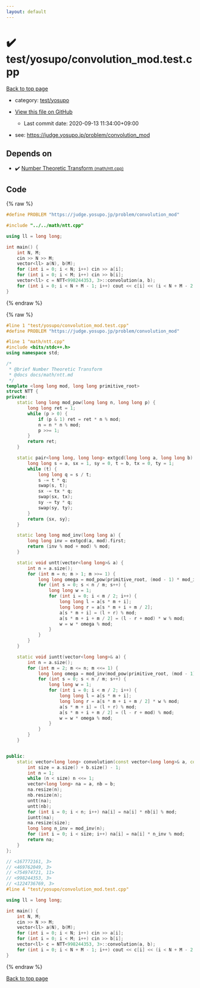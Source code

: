```yaml
---
layout: default
---
```


<!-- mathjax config similar to math.stackexchange -->
<script type="text/javascript" async
  src="https://cdnjs.cloudflare.com/ajax/libs/mathjax/2.7.5/MathJax.js?config=TeX-MML-AM_CHTML">
</script>
<script type="text/x-mathjax-config">
  MathJax.Hub.Config({
    TeX: { equationNumbers: { autoNumber: "AMS" }},
    tex2jax: {
      inlineMath: [ ['$','$'] ],
      processEscapes: true
    },
    "HTML-CSS": { matchFontHeight: false },
    displayAlign: "left",
    displayIndent: "2em"
  });
</script>

<script type="text/javascript" src="https://cdnjs.cloudflare.com/ajax/libs/jquery/3.4.1/jquery.min.js"></script>
<script src="https://cdn.jsdelivr.net/npm/jquery-balloon-js@1.1.2/jquery.balloon.min.js" integrity="sha256-ZEYs9VrgAeNuPvs15E39OsyOJaIkXEEt10fzxJ20+2I=" crossorigin="anonymous"></script>
<script type="text/javascript" src="../../../assets/js/copy-button.js"></script>
<link rel="stylesheet" href="../../../assets/css/copy-button.css" />


# :heavy_check_mark: test/yosupo/convolution_mod.test.cpp

<a href="../../../index.html">Back to top page</a>

* category: <a href="../../../index.html#0b58406058f6619a0f31a172defc0230">test/yosupo</a>
* <a href="{{ site.github.repository_url }}/blob/master/test/yosupo/convolution_mod.test.cpp">View this file on GitHub</a>
    - Last commit date: 2020-09-13 11:34:00+09:00


* see: <a href="https://judge.yosupo.jp/problem/convolution_mod">https://judge.yosupo.jp/problem/convolution_mod</a>


## Depends on

* :heavy_check_mark: <a href="../../../library/math/ntt.cpp.html">Number Theoretic Transform <small>(math/ntt.cpp)</small></a>


## Code

<a id="unbundled"></a>
{% raw %}
```cpp
#define PROBLEM "https://judge.yosupo.jp/problem/convolution_mod"

#include "../../math/ntt.cpp"

using ll = long long;

int main() {
    int N, M;
    cin >> N >> M;
    vector<ll> a(N), b(M);
    for (int i = 0; i < N; i++) cin >> a[i];
    for (int i = 0; i < M; i++) cin >> b[i];
    vector<ll> c = NTT<998244353, 3>::convolution(a, b);
    for (int i = 0; i < N + M - 1; i++) cout << c[i] << (i < N + M - 2 ? " " : "\n");
}

```
{% endraw %}

<a id="bundled"></a>
{% raw %}
```cpp
#line 1 "test/yosupo/convolution_mod.test.cpp"
#define PROBLEM "https://judge.yosupo.jp/problem/convolution_mod"

#line 1 "math/ntt.cpp"
#include <bits/stdc++.h>
using namespace std;

/*
 * @brief Number Theoretic Transform
 * @docs docs/math/ntt.md
 */
template <long long mod, long long primitive_root>
struct NTT {
private:
    static long long mod_pow(long long n, long long p) {
        long long ret = 1;
        while (p > 0) {
            if (p & 1) ret = ret * n % mod;
            n = n * n % mod;
            p >>= 1;
        }
        return ret;
    }

    static pair<long long, long long> extgcd(long long a, long long b) {
        long long s = a, sx = 1, sy = 0, t = b, tx = 0, ty = 1;
        while (t) {
            long long q = s / t;
            s -= t * q;
            swap(s, t);
            sx -= tx * q;
            swap(sx, tx);
            sy -= ty * q;
            swap(sy, ty);
        }
        return {sx, sy};
    }

    static long long mod_inv(long long a) {
        long long inv = extgcd(a, mod).first;
        return (inv % mod + mod) % mod;
    }

    static void untt(vector<long long>& a) {
        int n = a.size();
        for (int m = n; m > 1; m >>= 1) {
            long long omega = mod_pow(primitive_root, (mod - 1) * mod_inv(m) % mod);
            for (int s = 0; s < n / m; s++) {
                long long w = 1;
                for (int i = 0; i < m / 2; i++) {
                    long long l = a[s * m + i];
                    long long r = a[s * m + i + m / 2];
                    a[s * m + i] = (l + r) % mod;
                    a[s * m + i + m / 2] = (l - r + mod) * w % mod;
                    w = w * omega % mod;
                }
            }
        }
    }

    static void iuntt(vector<long long>& a) {
        int n = a.size();
        for (int m = 2; m <= n; m <<= 1) {
            long long omega = mod_inv(mod_pow(primitive_root, (mod - 1) * mod_inv(m) % mod));
            for (int s = 0; s < n / m; s++) {
                long long w = 1;
                for (int i = 0; i < m / 2; i++) {
                    long long l = a[s * m + i];
                    long long r = a[s * m + i + m / 2] * w % mod;
                    a[s * m + i] = (l + r) % mod;
                    a[s * m + i + m / 2] = (l - r + mod) % mod;
                    w = w * omega % mod;
                }
            }
        }
    }


public:
    static vector<long long> convolution(const vector<long long>& a, const vector<long long>& b) {
        int size = a.size() + b.size() - 1;
        int n = 1;
        while (n < size) n <<= 1;
        vector<long long> na = a, nb = b;
        na.resize(n);
        nb.resize(n);
        untt(na);
        untt(nb);
        for (int i = 0; i < n; i++) na[i] = na[i] * nb[i] % mod;
        iuntt(na);
        na.resize(size);
        long long n_inv = mod_inv(n);
        for (int i = 0; i < size; i++) na[i] = na[i] * n_inv % mod;
        return na;
    }
};

// <167772161, 3>
// <469762049, 3>
// <754974721, 11>
// <998244353, 3>
// <1224736769, 3>
#line 4 "test/yosupo/convolution_mod.test.cpp"

using ll = long long;

int main() {
    int N, M;
    cin >> N >> M;
    vector<ll> a(N), b(M);
    for (int i = 0; i < N; i++) cin >> a[i];
    for (int i = 0; i < M; i++) cin >> b[i];
    vector<ll> c = NTT<998244353, 3>::convolution(a, b);
    for (int i = 0; i < N + M - 1; i++) cout << c[i] << (i < N + M - 2 ? " " : "\n");
}

```
{% endraw %}

<a href="../../../index.html">Back to top page</a>

